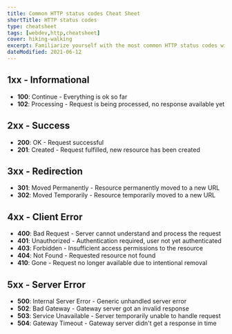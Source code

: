 ```yaml
---
title: Common HTTP status codes Cheat Sheet
shortTitle: HTTP status codes
type: cheatsheet
tags: [webdev,http,cheatsheet]
cover: hiking-walking
excerpt: Familiarize yourself with the most common HTTP status codes with this handy cheatsheet.
dateModified: 2021-06-12
---
```


## 1xx - Informational

- **100**: Continue - Everything is ok so far
- **102**: Processing - Request is being processed, no response available yet

## 2xx - Success

- **200**: OK - Request successful
- **201**: Created - Request fulfilled, new resource has been created

## 3xx - Redirection

- **301**: Moved Permanently - Resource permanently moved to a new URL
- **302**: Moved Temporarily - Resource temporarily moved to a new URL

## 4xx - Client Error

- **400**: Bad Request - Server cannot understand and process the request
- **401**: Unauthorized - Authentication required, user not yet authenticated
- **403**: Forbidden - Insufficient access permissions to the resource
- **404**: Not Found - Requested resource not found
- **410**: Gone - Request no longer available due to intentional removal

## 5xx - Server Error

- **500**: Internal Server Error - Generic unhandled server error
- **502**: Bad Gateway - Gateway server got an invalid response
- **503**: Service Unavailable - Server temporarily unable to handle request
- **504**: Gateway Timeout - Gateway server didn't get a response in time
